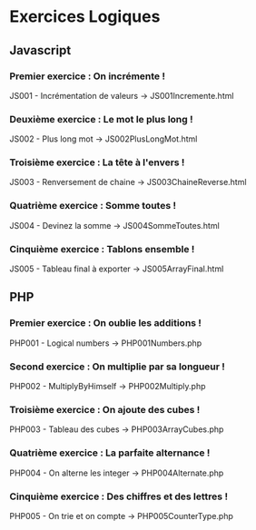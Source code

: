 # Exercices Logiques

## Javascript
### Premier exercice : On incrémente !
JS001 - Incrémentation de valeurs  -> JS001Incremente.html

### Deuxième exercice : Le mot le plus long !
JS002 - Plus long mot -> JS002PlusLongMot.html

### Troisième exercice : La tête à l'envers !
JS003 - Renversement de chaine -> JS003ChaineReverse.html

### Quatrième exercice : Somme toutes !
JS004 - Devinez la somme -> JS004SommeToutes.html

### Cinquième exercice : Tablons ensemble !
JS005 - Tableau final à exporter -> JS005ArrayFinal.html


## PHP
### Premier exercice : On oublie les additions !
PHP001 - Logical numbers -> PHP001Numbers.php

### Second exercice : On multiplie par sa longueur !
PHP002 - MultiplyByHimself -> PHP002Multiply.php

### Troisième exercice : On ajoute des cubes !
PHP003 - Tableau des cubes -> PHP003ArrayCubes.php

### Quatrième exercice : La parfaite alternance !
PHP004 - On alterne les integer -> PHP004Alternate.php

### Cinquième exercice : Des chiffres et des lettres !
PHP005 - On trie et on compte -> PHP005CounterType.php
